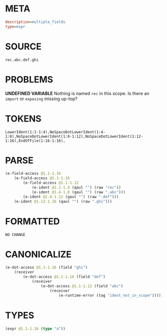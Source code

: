 # META
~~~ini
description=multiple_fields
type=expr
~~~
# SOURCE
~~~roc
rec.abc.def.ghi
~~~
# PROBLEMS
**UNDEFINED VARIABLE**
Nothing is named `rec` in this scope.
Is there an `import` or `exposing` missing up-top?

# TOKENS
~~~zig
LowerIdent(1:1-1:4),NoSpaceDotLowerIdent(1:4-1:8),NoSpaceDotLowerIdent(1:8-1:12),NoSpaceDotLowerIdent(1:12-1:16),EndOfFile(1:16-1:16),
~~~
# PARSE
~~~clojure
(e-field-access @1.1-1.16
	(e-field-access @1.1-1.16
		(e-field-access @1.1-1.12
			(e-ident @1.1-1.4 (qaul "") (raw "rec"))
			(e-ident @1.4-1.8 (qaul "") (raw ".abc")))
		(e-ident @1.8-1.12 (qaul "") (raw ".def")))
	(e-ident @1.12-1.16 (qaul "") (raw ".ghi")))
~~~
# FORMATTED
~~~roc
NO CHANGE
~~~
# CANONICALIZE
~~~clojure
(e-dot-access @1.1-1.16 (field "ghi")
	(receiver
		(e-dot-access @1.1-1.16 (field "def")
			(receiver
				(e-dot-access @1.1-1.12 (field "abc")
					(receiver
						(e-runtime-error (tag "ident_not_in_scope"))))))))
~~~
# TYPES
~~~clojure
(expr @1.1-1.16 (type "a"))
~~~
